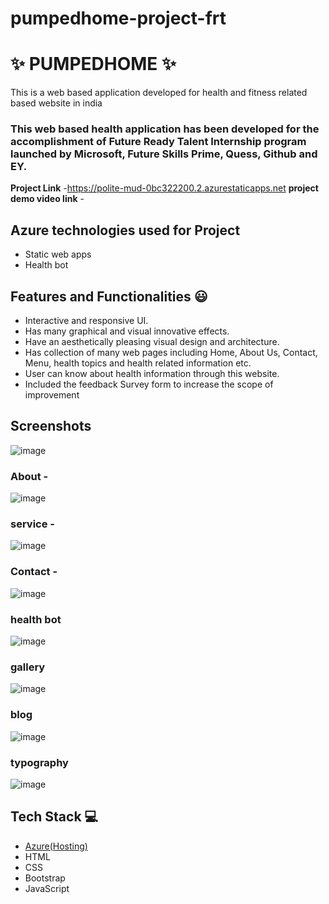 # pumpedhome-project-frt
# ✨  PUMPEDHOME ✨ 

This is a web based application developed for health and fitness related based website in india

### This web based health application has been developed for the accomplishment of Future Ready Talent Internship program launched by Microsoft, Future Skills Prime, Quess, Github and EY.


**Project Link** -https://polite-mud-0bc322200.2.azurestaticapps.net
**project demo video link** - 

## Azure technologies used for Project

- Static web apps
- Health bot

## Features and Functionalities 😃

- Interactive and responsive UI.
- Has many graphical and visual innovative effects.
- Have an aesthetically pleasing visual design and architecture.
- Has collection of many web pages including Home, About Us, Contact, Menu, health topics and health related information etc.
- User can know about health information through this website.
- Included the feedback Survey form to increase the scope of improvement 

## Screenshots
![image](https://user-images.githubusercontent.com/85917308/201373115-49e24aec-2725-4e65-be97-cb1a2dc6cf61.png)


### About  -



![image](https://user-images.githubusercontent.com/85917308/201373197-7bbcc1b7-5813-4daa-879c-dbf56c19d7d4.png)




### service -



![image](https://user-images.githubusercontent.com/85917308/201373313-1b0663aa-d61f-4861-85dd-f7ca3cb010f9.png)




### Contact  -


![image](https://user-images.githubusercontent.com/85917308/201373381-54e94d06-24a5-4b58-a70b-6d5c80e0849b.png)





### health bot


![image](https://user-images.githubusercontent.com/85917308/201138189-d1714e9d-eb34-4b4c-ada0-a4f464a57b1d.png)


### gallery



![image](https://user-images.githubusercontent.com/85917308/201373957-9dcdea6e-1a21-49a3-94b0-63d39a235bd9.png)






### blog




![image](https://user-images.githubusercontent.com/85917308/201373606-0e2cec22-2cc4-4509-b7a7-354aceb62726.png)

### typography





![image](https://user-images.githubusercontent.com/85917308/201373752-b1dcf06d-3e0d-46e6-9bd3-067287e4b152.png)








## Tech Stack 💻

- [Azure(Hosting)](https://azure.microsoft.com/en-in/features/azure-portal/)
- HTML
- CSS
- Bootstrap
- JavaScript



